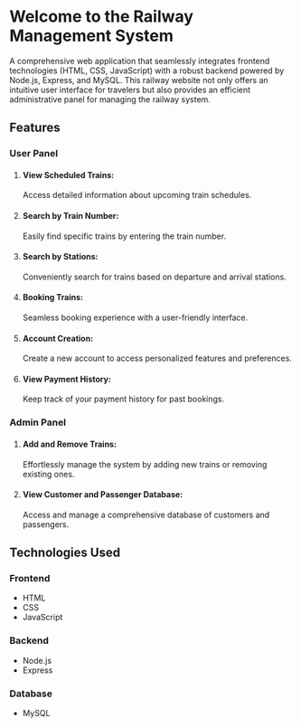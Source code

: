 <h1>Welcome to the Railway Management System</h1>
A comprehensive web application that seamlessly integrates frontend technologies (HTML, CSS, JavaScript) with a robust backend powered by Node.js, Express, and MySQL. This railway website not only offers an intuitive user interface for travelers but also provides an efficient administrative panel for managing the railway system.  
<h2>Features</h2>

<h3>User Panel</h3>
 <ol>
        <li>
            <h4>View Scheduled Trains:</h4>
              Access detailed information about upcoming train schedules.  
        </li>
        <li>
            <h4>Search by Train Number:</h4>
              Easily find specific trains by entering the train number.  
        </li>
        <li>
            <h4>Search by Stations:</h4>
              Conveniently search for trains based on departure and arrival stations.  
        </li>
        <li>
            <h4>Booking Trains:</h4>
              Seamless booking experience with a user-friendly interface.  
        </li>
        <li>
            <h4>Account Creation:</h4>
              Create a new account to access personalized features and preferences.  
        </li>
        <li>
            <h4>View Payment History:</h4>
              Keep track of your payment history for past bookings.  
        </li>
    </ol>

 <h3>Admin Panel</h3>

 <ol>
        <li>
            <h4>Add and Remove Trains:</h4>
              Effortlessly manage the system by adding new trains or removing existing ones.  
        </li>
        <li>
            <h4>View Customer and Passenger Database:</h4>
              Access and manage a comprehensive database of customers and passengers.  
        </li>
    </ol>

<h2>Technologies Used</h2>

<h3>Frontend</h3>
    <ul>
        <li>HTML</li>
        <li>CSS</li>
        <li>JavaScript</li>
    </ul>

<h3>Backend</h3>
    <ul>
        <li>Node.js</li>
        <li>Express</li>
    </ul>

 <h3>Database</h3>
    <ul>
        <li>MySQL</li>
    </ul>
